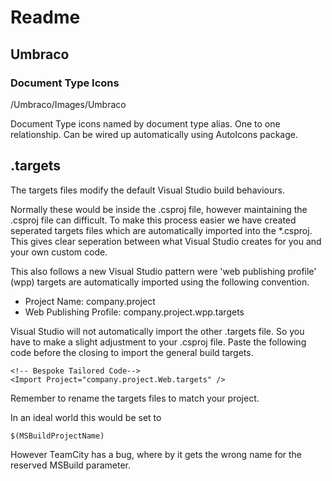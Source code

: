 # Readme
## Umbraco
### Document Type Icons

/Umbraco/Images/Umbraco

Document Type icons named by document type alias. One to one relationship.
Can be wired up automatically using AutoIcons package.

## .targets
The targets files modify the default Visual Studio build behaviours. 

Normally these would be inside the .csproj file, however maintaining the .csproj file can difficult. To make this process easier we have created seperated targets files which are automatically imported into the *.csproj. This gives clear seperation between what Visual Studio creates for you and your own custom code. 

This also follows a new Visual Studio pattern were 'web publishing profile' (wpp) targets are automatically imported using the following convention. 

+ Project Name: company.project
+ Web Publishing Profile: company.project.wpp.targets

Visual Studio will not automatically import the other .targets file. So you have to make a slight adjustment to your .csproj file. Paste the following code before the closing </Project> to import the general build targets.

    <!-- Bespoke Tailored Code-->
    <Import Project="company.project.Web.targets" />
	
Remember to rename the targets files to match your project. 

In an ideal world this would be set to

    $(MSBuildProjectName)
	
However TeamCity has a bug, where by it gets the wrong name for the reserved MSBuild parameter.